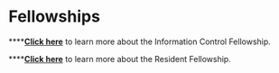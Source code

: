 # Fellowships

\*\*\*\*[**Click here**](https://www.reset.tech/open-calls/information-control-fellowship/) to learn more about the Information Control Fellowship.

\*\*\*\*[**Click here**](https://www.reset.tech/open-calls/resident-fellowship/) to learn more about the Resident Fellowship.



